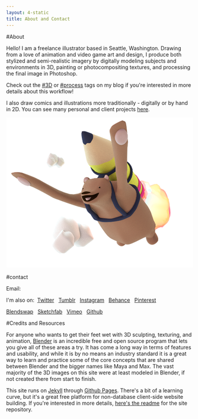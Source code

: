 ```yaml
---
layout: 4-static
title: About and Contact
---
```

#About

Hello! I am a freelance illustrator based in Seattle, Washington. Drawing from a love of animation and video game art and design, I produce both stylized and semi-realistic imagery by digitally modeling subjects and environments in 3D, painting or photocompositing textures, and processing the final image in Photoshop. 

Check out the [#3D](/tags/#3d) or [#process](/tags/#process) tags on my blog if you're interested in more details about this workflow!  

I also draw comics and illustrations more traditionally - digitally or by hand in 2D. You can see many personal and client projects [here](/2D/). 

<img src="/images/rocketbear.png" class="small">

#contact

Email: <script type="text/javascript">
            //<![CDATA[
            <!--
            var x="function f(x){var i,o=\"\",l=x.length;for(i=l-1;i>=0;i--) {try{o+=x.c" +
            "harAt(i);}catch(e){}}return o;}f(\")\\\"function f(x,y){var i,o=\\\"\\\\\\\""+
            "\\\\,l=x.length;for(i=0;i<l;i++){if(i>(111+y))y*=2;y%=127;o+=String.fromCha" +
            "rCode(x.charCodeAt(i)^(y++));}return o;}f(\\\"\\\\\\\\\\\\013\\\\\\\\037\\\\"+
            "\\\\022\\\\\\\\007\\\\\\\\036\\\\\\\\021\\\\\\\\033\\\\\\\\002Y\\\\\\\\017\\"+
            "\\\\\\013\\\\\\\\023\\\\\\\\017\\\\\\\\031\\\\\\\\021\\\\\\\\020(#>b$mtbn4V" +
            ")algcd~({qyzxXzhroi\\\\\\\\1772AMGIEKBUM\\\\\\\\007IDAq\\\\\\\\014\\\\\\\\0" +
            "17DXF_Q\\\\\\\\010j\\\\\\\\025d\\\\\\\\033\\\\\\\\004SYQRP\\\\\\\\000\\\\\\" +
            "\\\\\"\\\\0*71'j)%/!-#*=5\\\\\\\\1771<9iy6f{s`lf\\\"\\\\,111)\\\"(f};)lo,0(" +
            "rtsbus.o nruter};)i(tArahc.x=+o{)--i;0=>i;1-l=i(rof}}{)e(hctac};l=+l;x=+x{y" +
            "rt{)53=!)31/l(tAedoCrahc.x(elihw;lo=l,htgnel.x=lo,\\\"\\\"=o,i rav{)x(f noi" +
            "tcnuf\")"                                                                    ;
            while(x=eval(x));
            //-->
            //]]>
          </script>


I'm also on:&nbsp; 
<i class="fa fa-twitter"></i> [Twitter](//twitter.com/hicrista) &nbsp;
<i class="fa fa-tumblr"></i> [Tumblr](//hicrista.tumblr.com/) &nbsp;
<i class="fa fa-instagram"></i> [Instagram](http://instagram.com/hicrista) &nbsp; 
<i class="fa fa-behance"></i> [Behance](//behance.net/cristaalejandre) &nbsp;
<i class="fa fa-pinterest-p"></i> [Pinterest](//pinterest.com/cristaalejandre) &nbsp;

<i class="fa fa-star"></i> [Blendswap](//blendswap.com/user/hicrista) &nbsp;
<i class="fa fa-star"></i> [Sketchfab](//sketchfab.com/hicrista) &nbsp;
<i class="fa fa-vimeo-square"></i> [Vimeo](//vimeo.com/hicrista) &nbsp;
<i class="fa fa-github-alt"></i> [Github](//github.com/hicrista) &nbsp;
    
#Credits and Resources

For anyone who wants to get their feet wet with 3D sculpting, texturing, and animation, [Blender](//blender.org) is an incredible free and open source program that lets you give all of these areas a try. It has come a long way in terms of features and usability, and while it is by no means an industry standard it is a great way to learn and practice some of the core concepts that are shared between Blender and the bigger names like Maya and Max. The vast majority of the 3D images on this site were at least modeled in Blender, if not created there from start to finish. 

This site runs on [Jekyll](//jekyllrb.com) through [Github Pages](//pages.github.com). There's a bit of a learning curve, but it's a great free platform for non-database client-side website building. If you're interested in more details, [here's the readme](//github.com/hicrista/hicrista.github.io) for the site repository.









